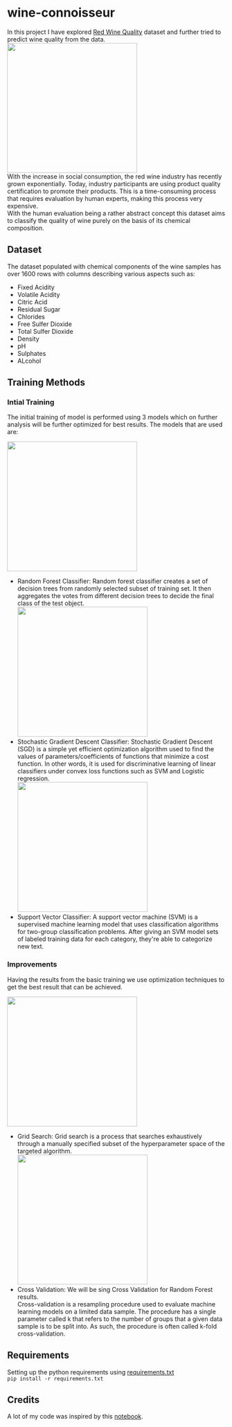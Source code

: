 # wine-connoisseur
In this project I have explored [Red Wine Quality](!https://www.kaggle.com/uciml/red-wine-quality-cortez-et-al-20090) dataset and further tried to predict wine quality from the data.<br>
<img src="https://static.onecms.io/wp-content/uploads/sites/9/2016/10/red-wine-blends-FT-MAG1116-2000.jpg" height = "300px"><br>
With the increase in social consumption, the red wine industry has recently grown exponentially. Today, industry participants are using product quality certification to promote their products. This is a time-consuming process that requires evaluation by human experts, making this process very expensive.<br>
With the human evaluation being a rather abstract concept this dataset aims to classify the quality of wine purely on the basis of its chemical composition.
## Dataset
The dataset populated with chemical components of the wine samples has over 1600 rows with columns describing various aspects such as:
- Fixed Acidity
- Volatile Acidity
- Citric Acid
- Residual Sugar
- Chlorides
- Free Sulfer Dioxide
- Total Sulfer Dioxide
- Density
- pH
- Sulphates
- ALcohol
## Training Methods
### Intial Training
The initial training of model is performed using 3 models which on further analysis will be further optimized for best results. The models that are used are:

<img src="https://cdn.analyticsvidhya.com/wp-content/uploads/2020/02/rfc_vs_dt1.png" height="300px"><br>
- Random Forest Classifier:
Random forest classifier creates a set of decision trees from randomly selected subset of training set. It then aggregates the votes from different decision trees to decide the final class of the test object.<br>
<img src="https://miro.medium.com/max/1005/1*_6TVU8yGpXNYDkkpOfnJ6Q.png" height="300px"><br>
- Stochastic Gradient Descent Classifier:
Stochastic Gradient Descent (SGD) is a simple yet efficient optimization algorithm used to find the values of parameters/coefficients of functions that minimize a cost function. In other words, it is used for discriminative learning of linear classifiers under convex loss functions such as SVM and Logistic regression.<br>
<img src="https://www.saedsayad.com/images/SVM_2.png" height="300px"><br>
- Support Vector Classifier:
A support vector machine (SVM) is a supervised machine learning model that uses classification algorithms for two-group classification problems. After giving an SVM model sets of labeled training data for each category, they're able to categorize new text.

### Improvements
Having the results from the basic training we use optimization techniques to get the best result that can be achieved.

<img src="https://miro.medium.com/max/1004/0*yDmmJmvRowl0cSN8.png" height="300px"><br>
- Grid Search:
Grid search is a process that searches exhaustively through a manually specified subset of the hyperparameter space of the targeted algorithm.<br>
<img src="https://www.mathworks.com/discovery/cross-validation/_jcr_content/mainParsys/image.adapt.full.medium.jpg/1623131630232.jpg" height="300px"><br>
- Cross Validation:
We will be sing Cross Validation for Random Forest results.<br>
Cross-validation is a resampling procedure used to evaluate machine learning models on a limited data sample. The procedure has a single parameter called k that refers to the number of groups that a given data sample is to be split into. As such, the procedure is often called k-fold cross-validation.

## Requirements
Setting up the python requirements using [requirements.txt](requirements.txt)<br>
`pip install -r requirements.txt`

## Credits
A lot of my code was inspired by this [notebook](https://www.kaggle.com/vishalyo990/prediction-of-quality-of-wine).